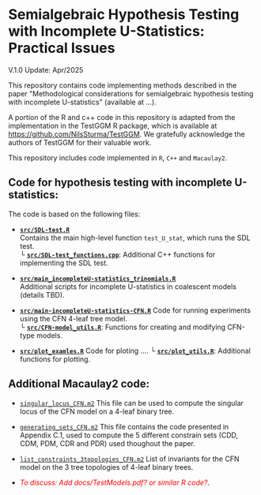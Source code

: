 # Semialgebraic Hypothesis Testing with Incomplete U-Statistics: Practical Issues

V.1.0 Update: Apr/2025

This repository contains code implementing methods described in the paper "Methodological considerations for semialgebraic hypothesis testing with incomplete U-statistics" (available at ...).

A portion of the R and c++ code in this repository is adapted from the implementation in the TestGGM R package, which is available at https://github.com/NilsSturma/TestGGM. We gratefully acknowledge the authors of TestGGM for their valuable work.

This repository includes code implemented in `R`, `C++` and `Macaulay2`.


## Code for hypothesis testing with incomplete U-statistics:
The code is based on the following files:

- **[`src/SDL-test.R`](src/SDL-test.R)**  
  Contains the main high-level function `test_U_stat`, which runs the SDL test.  
  └ **[`src/SDL-test_functions.cpp`](src/SDL-test_functions.cpp)**: Additional C++ functions for implementing the SDL test.

- **[`src/main_incompleteU-statistics_trinomials.R`](src/main_incompleteU-statistics_trinomials.R)**  
  Additional scripts for incomplete U-statistics in coalescent models (details TBD).

- **[`src/main-incompleteU-statistics-CFN.R`](src/run-CFN-experiment.R)**
  Code for running experiments using the CFN 4-leaf tree model.  
  └ **[`src/CFN-model_utils.R`](src/CFN-model_utils.R)**: Functions for creating and modifying CFN-type models.

- **[`src/plot_examles.R`](src/run-CFN-experiment.R)**
  Code for ploting ....
  └ **[`src/plot_utils.R`](src/CFN-model_utils.R)**: Additional functions for plotting.



## Additional Macaulay2 code:
* [`singular_locus_CFN.m2`](singular_locus_CFN.m2) This file can be used to compute the singular locus of the CFN model on a 4-leaf binary tree.
* [`generating_sets_CFN.m2`](generating_sets_CFN.m2) This file contains the code presented in Appendix C.1, used to compute the 5 different constrain sets (CDD, CDM, PDM, CDR and PDR) used thoughout the paper.
* [`list_constraints_3topologies_CFN.m2`](list_constraints_3topologies.m2) List of invariants for the CFN model on the 3 tree topologies of 4-leaf binary trees.

* <span style="color:red">*To discuss: Add docs/TestModels.pdf? or similar R code?*</span>.
